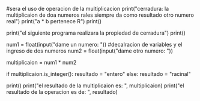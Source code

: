 #sera el uso de operacion de la multiplicacion 
print("cerradura: la multiplicaion de doa numeros rales siempre da como resultado otro numero real")
print("a * b pertenece R")
print()

print("el siguiente programa realizara la propiedad de cerradura")
print()

num1 = float(input("dame un numero: "))
#decalracion de variables y el ingreso de dos numeros 
num2 = float(input("dame otro numero: "))

multiplicaion = num1 * num2

if multiplicaion.is_integer():
    resultado = "entero"
else:
    resultado = "racinal"

print()
print("el resultado de la multiplicaion es: ", multiplicaion)
print("el resultado de la operacion es de: ", resultado)
